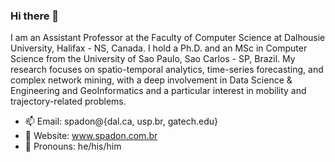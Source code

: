 ### Hi there 👋

I am an Assistant Professor at the Faculty of Computer Science at Dalhousie University, Halifax - NS, Canada. I hold a Ph.D. and an MSc in Computer Science from the University of Sao Paulo, Sao Carlos - SP, Brazil. My research focuses on spatio-temporal analytics, time-series forecasting, and complex network mining, with a deep involvement in Data Science & Engineering and GeoInformatics and a particular interest in mobility and trajectory-related problems.

- 📫 Email: spadon@{dal.ca, usp.br, gatech.edu}
- 🔭 Website: www.spadon.com.br
- 🌱 Pronouns: he/his/him
